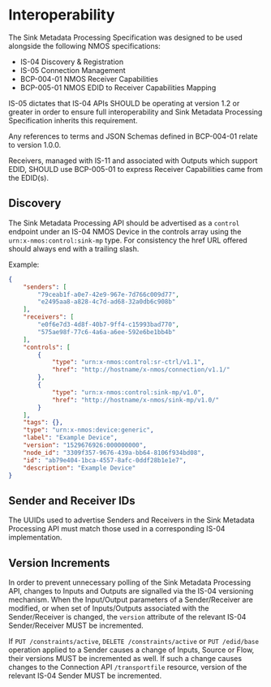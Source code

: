 # Interoperability

The Sink Metadata Processing Specification was designed to be used alongside the following NMOS specifications:

* IS-04 Discovery & Registration
* IS-05 Connection Management
* BCP-004-01 NMOS Receiver Capabilities
* BCP-005-01 NMOS EDID to Receiver Capabilities Mapping

IS-05 dictates that IS-04 APIs SHOULD be operating at version 1.2 or greater in order to ensure full interoperability and Sink Metadata Processing Specification inherits this requirement.

Any references to terms and JSON Schemas defined in BCP-004-01 relate to version 1.0.0.

Receivers, managed with IS-11 and associated with Outputs which support EDID, SHOULD use BCP-005-01 to express Receiver Capabilities came from the EDID(s).

## Discovery

The Sink Metadata Processing API should be advertised as a `control` endpoint under an IS-04 NMOS Device in the controls array using the `urn:x-nmos:control:sink-mp` type. For consistency the href URL offered should always end with a trailing slash.

Example:

```json
{
    "senders": [
        "79ceab1f-a0e7-42e9-967e-7d766c009d77",
        "e2495aa8-a828-4c7d-ad68-32a0db6c908b"
    ],
    "receivers": [
        "e0f6e7d3-4d8f-40b7-9ff4-c15993bad770",
        "575ae98f-77c6-4a6a-a6ee-592e6be1bb4b"
    ],
    "controls": [
        {
            "type": "urn:x-nmos:control:sr-ctrl/v1.1",
            "href": "http://hostname/x-nmos/connection/v1.1/"
        },
        {
            "type": "urn:x-nmos:control:sink-mp/v1.0",
            "href": "http://hostname/x-nmos/sink-mp/v1.0/"
        }
    ],
    "tags": {},
    "type": "urn:x-nmos:device:generic",
    "label": "Example Device",
    "version": "1529676926:000000000",
    "node_id": "3309f357-9676-439a-bb64-8106f934bd08",
    "id": "ab79e404-1bca-4557-8afc-0ddf28b1e1e7",
    "description": "Example Device"
}
```

## Sender and Receiver IDs

The UUIDs used to advertise Senders and Receivers in the Sink Metadata Processing API must match those used in a corresponding IS-04 implementation.

## Version Increments

In order to prevent unnecessary polling of the Sink Metadata Processing API, changes to Inputs and Outputs are signalled via the IS-04 versioning mechanism. When the Input/Output parameters of a Sender/Receiver are modified, or when set of Inputs/Outputs associated with the Sender/Receiver is changed, the `version` attribute of the relevant IS-04 Sender/Receiver MUST be incremented.

If `PUT /constraints/active`, `DELETE /constraints/active` or `PUT /edid/base` operation applied to a Sender causes a change of Inputs, Source or Flow, their versions MUST be incremented as well. If such a change causes changes to the Connection API `/transportfile` resource, version of the relevant IS-04 Sender MUST be incremented.
